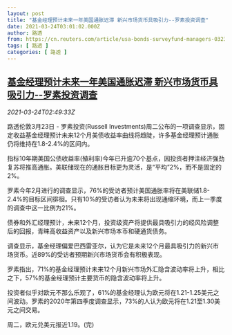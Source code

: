 ```yaml
---
layout: post
title: "基金经理预计未来一年美国通胀迟滞 新兴市场货币具吸引力--罗素投资调查"
date: 2021-03-24T03:01:02.000Z
author: 路透
from: https://cn.reuters.com/article/usa-bonds-surveyfund-managers-0323-tues-idCNKBS2BG0AB
tags: [ 路透 ]
categories: [ 路透 ]
---
```

<!--1616554862000-->
[基金经理预计未来一年美国通胀迟滞 新兴市场货币具吸引力--罗素投资调查](https://cn.reuters.com/article/usa-bonds-surveyfund-managers-0323-tues-idCNKBS2BG0AB)
------

<div>
<div><i>2021-03-24T02:49:33Z</i></div><p>路透伦敦3月23日 - 罗素投资(Russell Investments)周二公布的一项调查显示，固定收益基金经理预计未来12个月美债收益率曲线将趋陡，许多基金经理预计通胀仍将维持在1.8-2.4%的区间内。 　</p><p>指标10年期美国公债收益率(殖利率)今年已升逾70个基点，因投资者押注经济强劲复苏将推高通胀。美联储现在的通胀目标更为灵活，是“平均”2%，而不是固定的2%。 　</p><p>罗素今年2月进行的调查显示，76%的受访者预计美国通胀率将在美联储1.8-2.4%的目标区间徘徊。只有10%的受访者认为未来将出现通缩环境，而上一季度的调查中这一比例为21%。 　</p><p>债券和外汇经理预计，未来12个月，投资级资产将提供最具吸引力的经风险调整后的回报，青睐高收益资产以及新兴市场本币和硬通货债务。 　</p><p>调查显示，基金经理偏爱巴西雷亚尔，认为它是未来12个月最具吸引力的新兴市场货币。近89%的受访者预期新兴市场货币会有积极表现。 　</p><p>罗素指出，71%的基金经理预计未来12个月新兴市场外汇隐含波动率将上升，相比之下，57%的基金经理预计主要货币的隐含波动率将上升。 　</p><p>投资者似乎对欧元不那么乐观了，61%的基金经理认为欧元将在1.21-1.25美元之间波动。罗素的2020年第四季度调查显示，73%的人认为欧元将在1.21至1.30美元之间交易。</p><p>周二，欧元兑美元报近1.19。(完)</p>
</div>
